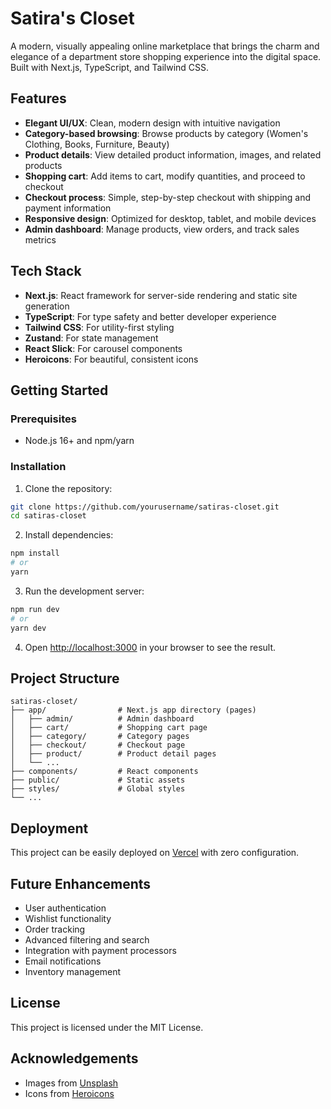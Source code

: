 # Satira's Closet

A modern, visually appealing online marketplace that brings the charm and elegance of a department store shopping experience into the digital space. Built with Next.js, TypeScript, and Tailwind CSS.

## Features

- **Elegant UI/UX**: Clean, modern design with intuitive navigation
- **Category-based browsing**: Browse products by category (Women's Clothing, Books, Furniture, Beauty)
- **Product details**: View detailed product information, images, and related products
- **Shopping cart**: Add items to cart, modify quantities, and proceed to checkout
- **Checkout process**: Simple, step-by-step checkout with shipping and payment information
- **Responsive design**: Optimized for desktop, tablet, and mobile devices
- **Admin dashboard**: Manage products, view orders, and track sales metrics

## Tech Stack

- **Next.js**: React framework for server-side rendering and static site generation
- **TypeScript**: For type safety and better developer experience
- **Tailwind CSS**: For utility-first styling
- **Zustand**: For state management
- **React Slick**: For carousel components
- **Heroicons**: For beautiful, consistent icons

## Getting Started

### Prerequisites

- Node.js 16+ and npm/yarn

### Installation

1. Clone the repository:
```bash
git clone https://github.com/yourusername/satiras-closet.git
cd satiras-closet
```

2. Install dependencies:
```bash
npm install
# or
yarn
```

3. Run the development server:
```bash
npm run dev
# or
yarn dev
```

4. Open [http://localhost:3000](http://localhost:3000) in your browser to see the result.

## Project Structure

```
satiras-closet/
├── app/                # Next.js app directory (pages)
│   ├── admin/          # Admin dashboard
│   ├── cart/           # Shopping cart page
│   ├── category/       # Category pages
│   ├── checkout/       # Checkout page
│   ├── product/        # Product detail pages
│   └── ...
├── components/         # React components
├── public/             # Static assets
├── styles/             # Global styles
└── ...
```

## Deployment

This project can be easily deployed on [Vercel](https://vercel.com/) with zero configuration.

## Future Enhancements

- User authentication
- Wishlist functionality
- Order tracking
- Advanced filtering and search
- Integration with payment processors
- Email notifications
- Inventory management

## License

This project is licensed under the MIT License.

## Acknowledgements

- Images from [Unsplash](https://unsplash.com/)
- Icons from [Heroicons](https://heroicons.com/) 